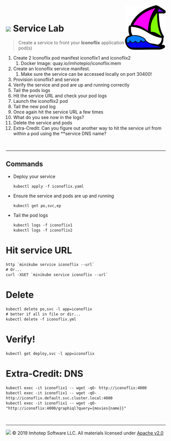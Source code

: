 <img src="../assets/k8sland.png" align="right" width="128" height="auto"/>

<br/>

# <img src="../assets/lab.png" width="32" height="auto"/> Service Lab

> Create a service to front your **Iconoflix** application pod(s)

1. Create 2 Iconoflix pod manifest iconoflix1 and iconoflix2
    1. Docker Image: quay.io/imhotepio/iconoflix:mem
1. Create an Iconoflix service manifest.
    1. Make sure the service can be accessed locally on port 30400!
1. Provision iconoflix1 and service
1. Verify the service and pod are up and running correctly
1. Tail the pods logs
1. Hit the service URL and check your pod logs
1. Launch the iconoflix2 pod
1. Tail the new pod log
1. Once again hit the service URL a few times
1. What do you see now in the logs?
1. Delete the service and pods
1. Extra-Credit: Can you figure out another way to hit the service url from within a pod using the **service DNS name?

<br/>

---
## Commands

- Deploy your service

  ```shell
  kubectl apply -f iconoflix.yaml
  ```

- Ensure the service and pods are up and running

  ```shell
  kubectl get po,svc,ep
  ```

- Tail the pod logs

  ```shell
  kubectl logs -f iconoflix1
  kubectl logs -f iconoflix2
  ```

# Hit service URL

  ```shell
  http `minikube service iconoflix --url`
  # Or...
  curl -XGET `minikube service iconoflix --url`
  ```

# Delete

  ```shell
  kubectl delete po,svc -l app=iconoflix
  # better if all in file or dir...
  kubectl delete -f iconoflix.yml
  ```

# Verify!

  ```shell
  kubectl get deploy,svc -l app=iconoflix
  ```

# Extra-Credit: DNS

  ```shell
  kubectl exec -it iconoflix1 -- wget -qO- http://iconoflix:4000
  kubectl exec -it iconoflix1 -- wget -qO- http://iconoflix.default.svc.cluster.local:4000
  kubectl exec -it iconoflix1 -- wget -qO- "http://iconoflix:4000/graphiql?query={movies{name}}"
  ```

<br/>

---
<img src="../assets/imhotep_logo.png" width="32" height="auto"/> © 2019 Imhotep Software LLC.
All materials licensed under [Apache v2.0](http://www.apache.org/licenses/LICENSE-2.0)
